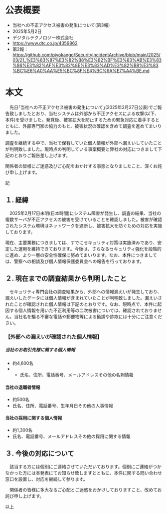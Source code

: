 # 公表概要
- 当社への不正アクセス被害の発生について(第3報)
- 2025年5月2日
- デジタルテクノロジー株式会社
- https://www.dtc.co.jp/4359862
- 第2報：https://github.com/piyokango/SecurityIncidentArchive/blob/main/2025/03/21_%E3%83%87%E3%82%B8%E3%82%BF%E3%83%AB%E3%83%86%E3%82%AF%E3%83%8E%E3%83%AD%E3%82%B8%E3%83%BC%E6%A0%AA%E5%BC%8F%E4%BC%9A%E7%A4%BE.md

# 本文
　先日｢当社への不正アクセス被害の発生について｣(2025年2月27日公表)でご報告致しましたとおり、当社システムは外部から不正アクセスによる攻撃(以下、本件)を受けました。発覚後、被害拡大を防止するための緊急対応に着手するとともに、外部専門家の協力のもと、被害状況の確認を含めて調査を進めてまいりました。

 調査を継続する中で、当社で保有していた個人情報が外部へ漏えいしていたことが判明致しました。現時点の判明している事案概要と弊社の対応につきまして下記のとおりご報告差し上げます。

 関係者の皆様にご迷惑及びご心配をおかけする事態となりましたこと、深くお詫び申し上げます。


記


## １. 経緯
　2025年2月17日未明(日本時間)にシステム障害が発生し、調査の結果、当社の複数サーバが不正アクセスの被害を受けていることを確認しました。被害が確認されたシステム環境はネットワークを遮断し、被害拡大を防ぐための対応を実施しております。　

 現在、主要業務につきましては、すでにセキュリティ対策は実施済みであり、安定した運用を維持できております。今後は、さらなるセキュリティ強化を段階的に進め、より一層の安全性確保に努めてまいります。なお、本件につきましては、警察への相談及び個人情報保護委員会への報告を行っております。


## ２. 現在までの調査結果から判明したこと
　セキュリティ専門会社の調査結果から、外部への情報漏えいが発生しており、漏えいしたデータには個人情報が含まれていたことが判明致しました。漏えいされたことが確認された個人情報は下記のとおりです。なお、現時点で、本件に起因する個人情報を用いた不正利用等の二次被害については、確認されておりません。当社名を騙る不審な電話や郵便物等による勧誘や詐欺には十分にご注意ください。

### 【外部への漏えいが確認された個人情報】
##### 当社のお取引先様に関する個人情報
- 約4,600名
- - 氏名、住所、電話番号、メールアドレスその他の名刺情報
#### 当社の退職者情報
- 約500名
- 氏名、住所、電話番号、生年月日その他の人事情報
#### 当社の採用に関する個人情報
- 約1,300名
- 氏名、電話番号、メールアドレスその他の採用に関する情報

## ３. 今後の対応について
　該当する方には個別にご連絡させていただいております。個別にご連絡がつかなかった方には本発表にてお知らせ致しますとともに、本件に関する問い合わせ窓口を設置し、対応を継続して参ります。

　関係者の皆様に多大なるご心配とご迷惑をおかけしておりますこと、改めてお詫び申し上げます。

 以上
